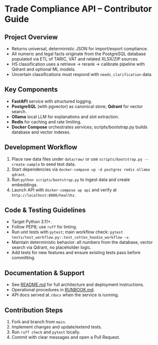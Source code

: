 # Trade Compliance API – Contributor Guide

## Project Overview
- Returns universal, deterministic JSON for import/export compliance.
- All numeric and legal facts originate from the PostgreSQL database populated via ETL of TARIC, VAT and related XLSX/ZIP sources.
- HS classification uses a retrieve → rerank → calibrate pipeline with Qdrant and optional ML models.
- Uncertain classifications must respond with `needs_clarification` data.

## Key Components
- **FastAPI** service with structured logging.
- **PostgreSQL** (with pgvector) as canonical store; **Qdrant** for vector search.
- **Ollama** local LLM for explanations and slot extraction.
- **Redis** for caching and rate limiting.
- **Docker Compose** orchestrates services; scripts/bootstrap.py builds database and vector indexes.

## Development Workflow
1. Place raw data files under `data/raw/` or use `scripts/bootstrap.py --create-sample` to seed test data.
2. Start dependencies via `docker-compose up -d postgres redis ollama qdrant`.
3. Run `python scripts/bootstrap.py` to ingest data and create embeddings.
4. Launch API with `docker-compose up api` and verify at `http://localhost:8000/healthz`.

## Code & Testing Guidelines
- Target Python 3.11+.
- Follow PEP8; use `ruff` for linting.
- Run unit tests with `pytest`; main workflow check: `pytest tests/test_workflow.py::test_cotton_hoodie_workflow -v`.
- Maintain deterministic behavior: all numbers from the database, vector search via Qdrant, no placeholder logic.
- Add tests for new features and ensure existing tests pass before committing.

## Documentation & Support
- See [README.md](README.md) for full architecture and deployment instructions.
- Operational procedures in [RUNBOOK.md](RUNBOOK.md).
- API docs served at `/docs` when the service is running.

## Contribution Steps
1. Fork and branch from `main`.
2. Implement changes and update/extend tests.
3. Run `ruff check` and `pytest` locally.
4. Commit with clear messages and open a Pull Request.

